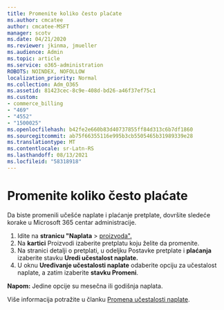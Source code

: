 ```yaml
---
title: Promenite koliko često plaćate
ms.author: cmcatee
author: cmcatee-MSFT
manager: scotv
ms.date: 04/21/2020
ms.reviewer: jkinma, jmueller
ms.audience: Admin
ms.topic: article
ms.service: o365-administration
ROBOTS: NOINDEX, NOFOLLOW
localization_priority: Normal
ms.collection: Adm_O365
ms.assetid: 81423cec-8c9e-408d-bd26-a46f37ef75c1
ms.custom:
- commerce_billing
- "469"
- "4552"
- "1500025"
ms.openlocfilehash: b42fe2e660b83d40737855ff84d313c6b7df1860
ms.sourcegitcommit: ab75f66355116e995b3cb5505465b31989339e28
ms.translationtype: MT
ms.contentlocale: sr-Latn-RS
ms.lasthandoff: 08/13/2021
ms.locfileid: "58318918"
---
```

# <a name="change-how-often-you-pay"></a>Promenite koliko često plaćate

Da biste promenili učešće naplate i plaćanje pretplate, dovršite sledeće korake u Microsoft 365 centar administracije.

1. Idite na **stranicu "Naplata**  >  [proizvoda".](https://go.microsoft.com/fwlink/p/?linkid=842054)
2. Na **kartici** Proizvodi izaberite pretplatu koju želite da promenite.
3. Na stranici detalji o pretplati, u odeljku Postavke pretplate i **plaćanja** izaberite stavku **Uredi učestalost naplate.**
4. U oknu **Uređivanje učestalosti naplate** odaberite opciju za učestalost naplate, a zatim izaberite **stavku Promeni**.

**Napom:** Jedine opcije su mesečna ili godišnja naplata.

Više informacija potražite u članku [Promena učestalosti naplate](https://docs.microsoft.com/microsoft-365/commerce/billing-and-payments/change-payment-frequency).
